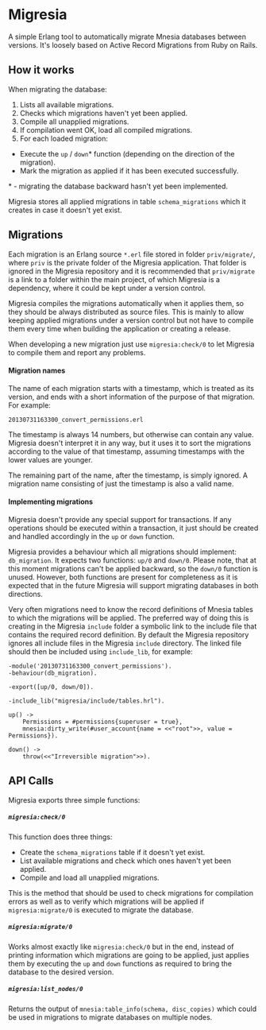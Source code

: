 Migresia
========

A simple Erlang tool to automatically migrate Mnesia databases between versions. It's loosely based on Active Record Migrations from Ruby on Rails.

## How it works

When migrating the database:

1. Lists all available migrations.
2. Checks which migrations haven't yet been applied.
3. Compile all unapplied migrations.
4. If compilation went OK, load all compiled migrations.
5. For each loaded migration:

* Execute the `up` / `down`\* function (depending on the direction of the migration).
* Mark the migration as applied if it has been executed successfully.

\* - migrating the database backward hasn't yet been implemented.

Migresia stores all applied migrations in table `schema_migrations` which it creates in case it doesn't yet exist.

## Migrations

Each migration is an Erlang source `*.erl` file stored in folder `priv/migrate/`, where `priv` is the private folder of the Migresia application. That folder is ignored in the Migresia repository and it is recommended that `priv/migrate` is a link to a folder within the main project, of which Migresia is a dependency, where it could be kept under a version control.

Migresia compiles the migrations automatically when it applies them, so they should be always distributed as source files. This is mainly to allow keeping applied migrations under a version control but not have to compile them every time when building the application or creating a release.

When developing a new migration just use `migresia:check/0` to let Migresia to compile them and report any problems.

#### Migration names

The name of each migration starts with a timestamp, which is treated as its version, and ends with a short information of the purpose of that migration. For example:

    20130731163300_convert_permissions.erl

The timestamp is always 14 numbers, but otherwise can contain any value. Migresia doesn't interpret it in any way, but it uses it to sort the migrations according to the value of that timestamp, assuming timestamps with the lower values are younger.

The remaining part of the name, after the timestamp, is simply ignored. A migration name consisting of just the timestamp is also a valid name.

#### Implementing migrations

Migresia doesn't provide any special support for transactions. If any operations should be executed within a transaction, it just should be created and handled accordingly in the `up` or `down` function.

Migresia provides a behaviour which all migrations should implement: `db_migration`. It expects two functions: `up/0` and `down/0`. Please note, that at this moment migrations can't be applied backward, so the `down/0` function is unused. However, both functions are present for completeness as it is expected that in the future Migresia will support migrating databases in both directions.

Very often migrations need to know the record definitions of Mnesia tables to which the migrations will be applied. The preferred way of doing this is creating in the Migresia `include` folder a symbolic link to the include file that contains the required record definition. By default the Migresia repository ignores all include files in the Migresia `include` directory. The linked file should then be included using `include_lib`, for example:

    -module('20130731163300_convert_permissions').
    -behaviour(db_migration).
    
    -export([up/0, down/0]).
    
    -include_lib("migresia/include/tables.hrl").
    
    up() ->
        Permissions = #permissions{superuser = true},
        mnesia:dirty_write(#user_account{name = <<"root">>, value = Permissions}).

    down() ->
        throw(<<"Irreversible migration">>).

## API Calls

Migresia exports three simple functions:

##### `migresia:check/0`

This function does three things:

* Create the `schema_migrations` table if it doesn't yet exist.
* List available migrations and check which ones haven't yet been applied.
* Compile and load all unapplied migrations.

This is the method that should be used to check migrations for compilation errors as well as to verify which migrations will be applied if `migresia:migrate/0` is executed to migrate the database.

##### `migresia:migrate/0`

Works almost exactly like `migresia:check/0` but in the end, instead of printing information which migrations are going to be applied, just applies them by executing the `up` and `down` functions as required to bring the database to the desired version.

##### `migresia:list_nodes/0`

Returns the output of `mnesia:table_info(schema, disc_copies)` which could be used in migrations to migrate databases on multiple nodes.
